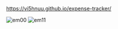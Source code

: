 https://vi5hnuu.github.io/expense-tracker/



![em00](https://user-images.githubusercontent.com/78157776/223016860-7988550e-e87e-400b-ad6b-c413f4b5fe7e.png)
![em11](https://user-images.githubusercontent.com/78157776/223016869-a8535aa5-394d-46d9-af64-1caf1fc84a30.png)
